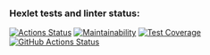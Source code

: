 ### Hexlet tests and linter status:
[![Actions Status](https://github.com/fedorovaea18/java-project-72/actions/workflows/hexlet-check.yml/badge.svg)](https://github.com/fedorovaea18/java-project-72/actions)
[![Maintainability](https://api.codeclimate.com/v1/badges/6b6dd16acf7436a68612/maintainability)](https://codeclimate.com/github/fedorovaea18/java-project-721/maintainability)
[![Test Coverage](https://api.codeclimate.com/v1/badges/6b6dd16acf7436a68612/test_coverage)](https://codeclimate.com/github/fedorovaea18/java-project-721/test_coverage)
[![GitHub Actions Status](https://github.com/fedorovaea18/java-project-72/actions/workflows/github-actions.yml/badge.svg)](https://github.com/fedorovaea18/java-project-72/actions)
